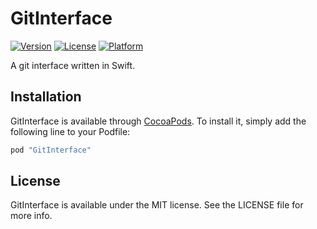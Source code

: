 # GitInterface

[![Version](https://img.shields.io/cocoapods/v/GitInterface.svg?style=flat)](http://cocoapods.org/pods/GitInterface)
[![License](https://img.shields.io/cocoapods/l/GitInterface.svg?style=flat)](http://cocoapods.org/pods/GitInterface)
[![Platform](https://img.shields.io/cocoapods/p/GitInterface.svg?style=flat)](http://cocoapods.org/pods/GitInterface)

A git interface written in Swift.

## Installation

GitInterface is available through [CocoaPods](http://cocoapods.org). To install
it, simply add the following line to your Podfile:

```ruby
pod "GitInterface"
```

## License

GitInterface is available under the MIT license. See the LICENSE file for more info.

